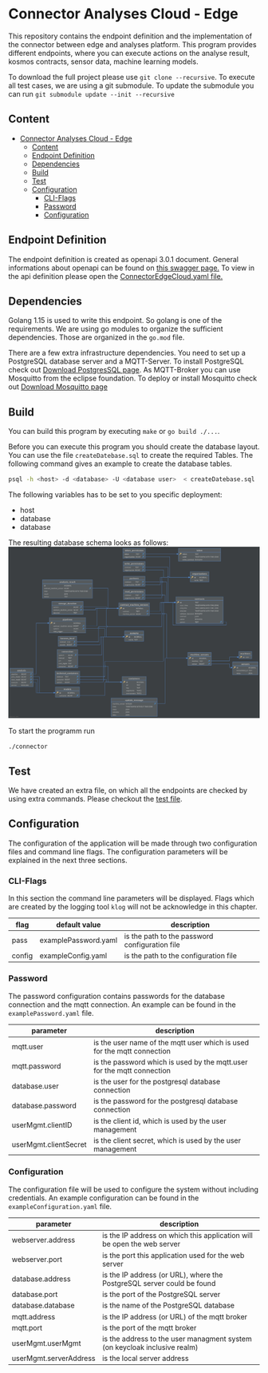 # Connector Analyses Cloud - Edge
This repository contains the endpoint definition and the implementation of the
connector between edge and analyses platform. This program provides different
endpoints, where you can execute actions on the analyse result, kosmos contracts,
sensor data, machine learning models.

To download the full project please use `git clone --recursive`. To execute all test cases, we are using a git submodule. To update the submodule you can run `git submodule update --init --recursive`

## Content

- [Connector Analyses Cloud - Edge](#connector-analyses-cloud---edge)
	- [Content](#content)
	- [Endpoint Definition](#endpoint-definition)
	- [Dependencies](#dependencies)
	- [Build](#build)
	- [Test](#test)
	- [Configuration](#configuration)
		- [CLI-Flags](#cli-flags)
		- [Password](#password)
		- [Configuration](#configuration-1)

## Endpoint Definition

The endpoint definition is created as openapi 3.0.1 document.
General informations about openapi can be found on [this swagger page.](https://swagger.io/docs/specification/about/)
To view in the api definition please open the [ConnectorEdgeCloud.yaml file.](./ConnectorEdgeCloud.yaml)

## Dependencies
Golang 1.15 is used to write this endpoint. So golang is 
one of the requirements. We are using go modules to organize the sufficient dependencies. Those
are organized in the `go.mod` file.

There are a few extra infrastructure dependencies. You need to set up a PostgreSQL database server 
and a MQTT-Server. To install PostgreSQL check out [Download PostgresSQL page](https://www.postgresql.org/download/). 
As MQTT-Broker you can use Mosquitto from the eclipse foundation. To deploy
or install Mosquitto check out [Download Mosquitto page](https://mosquitto.org/download/)

## Build
You can build this program by executing `make` or `go build ./...`. 

Before you can execute this program you should create the database layout.
You can use the file `createDatebase.sql` to create the required Tables.
The following command gives an example to create the database tables.
```bash
psql -h <host> -d <database> -U <database user>  < createDatebase.sql
```
The following variables has to be set to you specific deployment:
- host
- database
- database

The resulting database schema looks as follows:
![KOSMoS Analyses DB Schema](kosmos-analyse-db.jpeg)

To start the programm run

```
./connector
```

## Test
We have created an extra file, on which all the endpoints are checked by using extra commands. Please checkout
the [test file](test.md).

## Configuration
The configuration of the application will be made through two configuration files and command line flags. 
The configuration parameters will be explained in the next three sections.

### CLI-Flags
In this section the command line parameters will be displayed. Flags which are created by the logging tool `klog` will not be
acknowledge in this chapter.

| flag | default value | description |
|------|---------------|-------------|
| pass | examplePassword.yaml | is the path to the password configuration file |
| config | exampleConfig.yaml | is the path to the configuration file |

### Password
The password configuration contains passwords for the database connection and the mqtt connection. An example can be
found in the `examplePassword.yaml` file.

|parameter|description|
| ------- | --------- |
| mqtt.user | is the user name of the mqtt user which is used for the mqtt connection |
| mqtt.password | is the password which is used by the mqtt.user for the mqtt connection |
| database.user | is the user for the postgresql database connection |
| database.password | is the password for the postgresql database connection |
| userMgmt.clientID | is the client id, which is used by the user management |
| userMgmt.clientSecret | is the client secret, which is used by the user management |

### Configuration
The configuration file will be used to configure the system without including credentials. An example configuration
can be found in the `exampleConfiguration.yaml` file.

| parameter | description |
| --------- | ----------- |
| webserver.address | is the IP address on which this application will be open the web server|
| webserver.port | is the port this application used for the web server |
| database.address | is the IP address (or URL), where the PostgreSQL server could be found |
| database.port | is the port of the PostgreSQL server |
| database.database | is the name of the PostgreSQL database |
| mqtt.address | is the IP address (or URL) of the mqtt broker |
| mqtt.port | is the port of the mqtt broker|
| userMgmt.userMgmt | is the address to the user managment system (on keycloak inclusive realm) |
| userMgmt.serverAddress | is the local server address |
